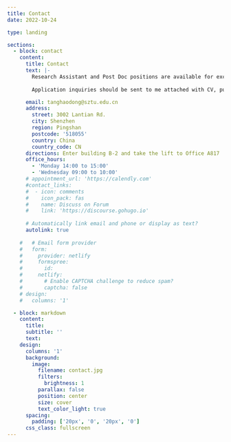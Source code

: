 ```yaml
---
title: Contact
date: 2022-10-24

type: landing

sections:
  - block: contact
    content:
      title: Contact
      text: |-
        Research Assistant and Post Doc positions are available for excellent candidates in the areas of optoelectronic devices based on CQD/perovskite, transient spectroscopy and chip integration. 
        
        Application inquiries should be sent to me attached with CV, publication list and course list.

      email: tanghaodong@sztu.edu.cn
      address:
        street: 3002 Lantian Rd.
        city: Shenzhen
        region: Pingshan
        postcode: '518055'
        country: China
        country_code: CN
      directions: Enter building B-2 and take the lift to Office A817
      office_hours:
        - 'Monday 14:00 to 15:00'
        - 'Wednesday 09:00 to 10:00'
      # appointment_url: 'https://calendly.com'
      #contact_links:
      #  - icon: comments
      #    icon_pack: fas
      #    name: Discuss on Forum
      #    link: 'https://discourse.gohugo.io'
    
      # Automatically link email and phone or display as text?
      autolink: true
    
    #   # Email form provider
    #   form:
    #     provider: netlify
    #     formspree:
    #       id:
    #     netlify:
    #       # Enable CAPTCHA challenge to reduce spam?
    #       captcha: false
    # design:
    #   columns: '1'

  - block: markdown
    content:
      title:
      subtitle: ''
      text:
    design:
      columns: '1'
      background:
        image: 
          filename: contact.jpg
          filters:
            brightness: 1
          parallax: false
          position: center
          size: cover
          text_color_light: true
      spacing:
        padding: ['20px', '0', '20px', '0']
      css_class: fullscreen
---
```

